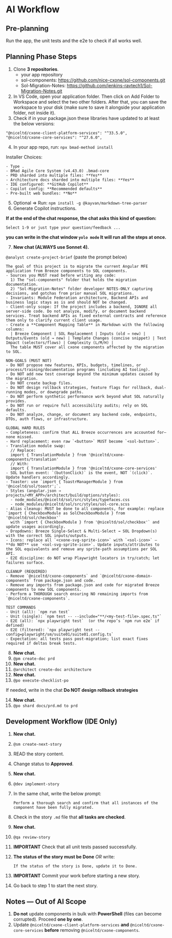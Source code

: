 # AI Workflow

## Pre-planning
Run the app, the unit tests and the e2e to check if all works well.

## Planning Phase Steps

1. Clone **3 repositories**.
   - your app repository
   - sol-components: https://github.com/nice-cxone/sol-components.git  
   - Sol-Migration-Notes: https://github.com/jenkins-ravtech1/Sol-Migration-Notes.git
2. In VS Code, open your application folder. Then click on Add Folder to Workspace and select the two other folders. After that, you can save the workspace to your disk (make sure to save it alongside your application folder, not inside it).
3. Check if in your package.json these libraries have updated to at least the below versions:
```
"@niceltd/cxone-client-platform-services": "^33.5.0",
"@niceltd/cxone-core-services": "^27.6.0",
```
4. In your app repo, run: `npx bmad-method install`

Installer Choices:
```
- Type .
- BMad Agile Core System (v4.43.0) .bmad-core
- PRD sharded into multiple files: **Yes**
- Architecture docs sharded into multiple files: **Yes**
- IDE configured: **GitHub Copilot**
- Copilot config: **Recommended defaults**
- Pre-built web bundles: **No**
```
5. Optional => Run: `npm install -g @kayvan/markdown-tree-parser`
6. Generate Copilot instructions.

**If at the end of the chat response, the chat asks this kind of question:**
```
Select 1-9 or just type your question/feedback ...
```
**you can write in the chat window
```yolo mode```
It will run all the steps at once.**

7. **New chat (ALWAYS use Sonnet 4).**

`@analyst create-project-brief` (paste the prompt below)
```
The goal of this project is to migrate the current Angular MFE application from Breeze components to SOL components.
- Sources you MUST read before writing any code:
  1) The "sol-components" folder that holds the migration documentation.
  2) "Sol-Migration-Notes" folder developer NOTES-ONLY capturing decisions, and gotchas from prior manual SOL migrations.
- Invariants: Module Federation architecture, Backend APIs and business logic stays as is and should NOT be changed.
- Client-only scope: If the project includes a backend, IGNORE all server-side code. Do not analyze, modify, or document backend services. Treat backend APIs as fixed external contracts and reference them only to clarify current client usage.
- Create a **Component Mapping Table** in Markdown with the following columns:
  | Breeze Component | SOL Replacement | Inputs (old → new) | Outputs/Events (old → new) | Template Changes (concise snippet) | Test Impact (selectors/flows) | Complexity (L/M/H) |
  The table MUST cover all cxone components affected by the migration to SOL.

NON-GOALS (MUST NOT)
- Do NOT propose new features, KPIs, budgets, timelines, or process/training/documentation programs (including AI tooling).
- Do NOT add new test coverage beyond the minimum updates caused by the migration.
- Do NOT create backup files.
- Do NOT design rollback strategies, feature flags for rollback, dual-running modes, or downgrade paths.
- Do NOT perform synthetic performance work beyond what SOL naturally provides.
- Do NOT run or require full accessibility audits; rely on SOL defaults.
- Do NOT analyze, change, or document any backend code, endpoints, DTOs, auth flows, or infrastructure.

GLOBAL HARD RULES
- Completeness: confirm that ALL Breeze occurrences are accounted for—none missed.
- Hard replacement: even raw `<button>` MUST become `<sol-button>`.
- Translation module swap:
  // Replace:
  import { TranslationModule } from '@niceltd/cxone-components/translation'
  // With:
  import { TranslationModule } from '@niceltd/cxone-core-services'
- SOL button event: `(buttonClick)` is the event, NOT `(click)`. Update handlers accordingly.
- Toaster: use `import { ToastrManagerModule } from '@niceltd/sol/toastr';`.
- Styles (angular.json → projects/<MY_APP>/architect/build/options/styles):
  - node_modules/@niceltd/sol/src/styles/typefaces.css
  - node_modules/@niceltd/sol/src/styles/sol-core.scss
- Alias cleanup: MUST be done to all components, for example: replace `import { CheckboxModule as SolCheckboxModule } from '@niceltd/sol/checkbox'`
  with `import { CheckboxModule } from '@niceltd/sol/checkbox'` and update usages accordingly.
- Dropdowns: Breeze Single-Select & Multi-Select → SOL Dropdown(s) with the correct SOL inputs/outputs.
- Icons: replace all `<cxone-svg-sprite-icon>` with `<sol-icon>` — **do NOT** use `<sol-svg-sprite-icon>`. Update inputs/attributes to the SOL equivalents and remove any sprite-path assumptions per SOL API.
- E2E discipline: do NOT wrap Playwright locators in try/catch; let failures surface.

CLEANUP (REQUIRED)
- Remove `@niceltd/cxone-components` and `@niceltd/cxone-domain-components` from package.json and code.
- Remove any imports from package.json and code for migrated Breeze components to new SOL components.
- Perform a THOROUGH search ensuring NO remaining imports from `@niceltd/cxone-components`.

TEST COMMANDS
- Unit (all): `npm run test`
- Unit (single): `npm test -- --include="**/<my-test-file>.spec.ts"`
- E2E (all): `npx playwright test`  (or the repo’s `npm run e2e` if defined)
- E2E (filtered): `npx playwright test --config=playwright/sm/suite01/suite01.config.ts`
- Expectation: all tests pass post-migration; list exact fixes required if deltas break tests.
```
8. **New chat.**
9. `@pm create-doc prd`
10. **New chat.**
11. `@architect create-doc architecture`
12. **New chat.**
13. `@po execute-checklist-po`

If needed, write in the chat **Do NOT design rollback strategies**

14. **New chat.**
15. `@po shard docs/prd.md to prd`

## Development Workflow (IDE Only)

1. **New chat.**
2. `@sm create-next-story`
3. READ the story content.
4. Change status to **Approved**.
5. **New chat.**
6. `@dev implement-story`
7. In the same chat, write the below prompt:

       Perform a thorough search and confirm that all instances of the component have been fully migrated.

8. Check in the story `.md` file that **all tasks are checked**.
9. **New chat.**
10. `@qa review-story`
11. **IMPORTANT** Check that all unit tests passed successfully.
12. **The status of the story must be Done** _OR_ write:

        If the status of the story is Done, update it to Done.

13. **IMPORTANT** Commit your work before starting a new story.
14. Go back to step 1 to start the next story.

## Notes — Out of AI Scope

1. **Do not** update components in bulk with **PowerShell** (files can become corrupted). Proceed **one by one**.
2. Update `@niceltd/cxone-client-platform-services` **and** `@niceltd/cxone-core-services` **before** removing `@niceltd/cxone-components`.

